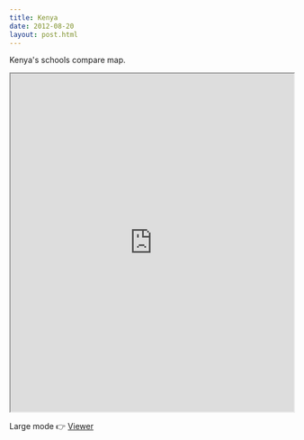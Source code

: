 ```yaml
---
title: Kenya
date: 2012-08-20
layout: post.html
---
```


Kenya's schools compare map.
<div class="mapParent">
    <iframe id="kenya"
        width="100%"
        height="600px"
        src="http://devseed.com/project-connect-visualizations/countries/kenya/">
    </iframe>
</div>

Large mode 👉 [Viewer](../../countries/kenya/)